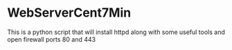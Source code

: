 # WebServerCent7Min
This is a python script that will install httpd along with some useful tools and open firewall ports 80 and 443

